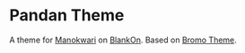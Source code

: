 # Pandan Theme

A theme for [Manokwari](https://github.com/BlankOn/manokwari) on [BlankOn](blankon.id).
Based on [Bromo Theme](https://github.com/blankon-packages/bromo-theme).
